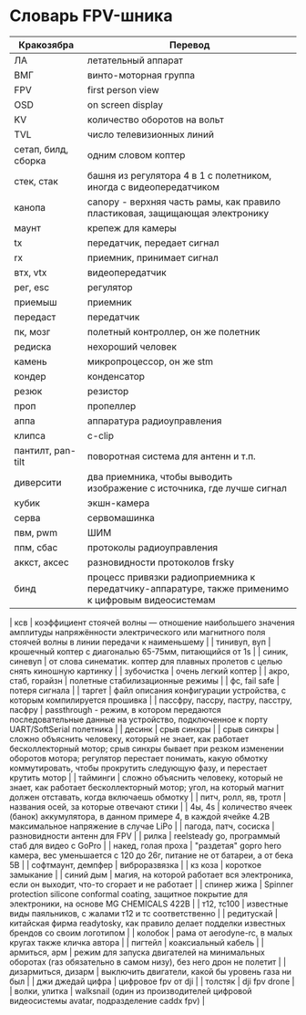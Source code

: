 # Словарь FPV-шника

| Кракозябра                               | Перевод                                                                                                                                                                                                                                                         |
| ---------------------------------------- | --------------------------------------------------------------------------------------------------------------------------------------------------------------------------------------------------------------------------------------------------------------- |
| ЛА                                       | летательный аппарат                                                                                                                                                                                                                                             |
| ВМГ                                      | винто-моторная группа                                                                                                                                                                                                                                           |
| FPV                                      | first person view                                                                                                                                                                                                                                               |
| OSD                                      | on screen display                                                                                                                                                                                                                                               |
| KV                                       | количество оборотов на вольт                                                                                                                                                                                                                                    |
| TVL                                      | число телевизионных линий                                                                                                                                                                                                                                       |
| сетап, билд, сборка                      | одним словом коптер                                                                                                                                                                                                                                             |
| стек, стак                               | башня из регулятора 4 в 1 с полетником, иногда с видеопередатчиком                                                                                                                                                                                              |
| канопа                                   | canopy - верхняя часть рамы, как правило пластиковая, защищающая электронику                                                                                                                                                                                    |
| маунт                                    | крепеж для камеры                                                                                                                                                                                                                                               |
| tx                                       | передатчик, передает сигнал                                                                                                                                                                                                                                     |
| rx                                       | приемник, принимает сигнал                                                                                                                                                                                                                                      |
| втх, vtx                                 | видеопередатчик                                                                                                                                                                                                                                                 |
| рег, esc                                 | регулятор                                                                                                                                                                                                                                                       |
| приемыш                                  | приемник                                                                                                                                                                                                                                                        |
| передаст                                 | передатчик                                                                                                                                                                                                                                                      |
| пк, мозг                                 | полетный контроллер, он же полетник                                                                                                                                                                                                                             |
| редиска                                  | нехороший человек                                                                                                                                                                                                                                               |
| камень                                   | микропроцессор, он же stm                                                                                                                                                                                                                                       |
| кондер                                   | конденсатор                                                                                                                                                                                                                                                     |
| резюк                                    | резистор                                                                                                                                                                                                                                                        |
| проп                                     | пропеллер                                                                                                                                                                                                                                                       |
| аппа                                     | аппаратура радиоуправления                                                                                                                                                                                                                                      |
| клипса                                   | c-clip                                                                                                                                                                                                                                                          |
| пантилт, pan-tilt                        | поворотная система для антенн и т.п.                                                                                                                                                                                                                            |
| диверсити                                | два приемника, чтобы выводить изображение с источника, где лучше сигнал                                                                                                                                                                                         |
| кубик                                    | экшн-камера                                                                                                                                                                                                                                                     |
| серва                                    | сервомашинка                                                                                                                                                                                                                                                    |
| пвм, pwm                                 | ШИМ                                                                                                                                                                                                                                                             |
| ппм, сбас                                | протоколы радиоуправления                                                                                                                                                                                                                                       |
| аккст, аксес                             | разновидности протоколов frsky                                                                                                                                                                                                                                  |
| бинд                                     | процесс привязки радиоприемника к передатчику-аппаратуре, также применимо к цифровым видеосистемам|

| ксв                                      | коэффициент стоячей волны — отношение наибольшего значения амплитуды напряжённости электрического или магнитного поля стоячей волны в линии передачи к наименьшему                                                                                              |
| тинивуп, вуп                             | крошечный коптер с диагональю 65-75мм, питающийся от 1s                                                                                                                                                                                                         |
| синик, синевуп                           | от слова синематик. коптер для плавных пролетов с целью снять киношную картинку                                                                                                                                                                                 |
| зубочистка                               | очень легкий коптер                                                                                                                                                                                                                                             |
| акро, стаб, горайзн                      | полетные стабилизационные режимы                                                                                                                                                                                                                                |
| фс, fail safe                            | потеря сигнала                                                                                                                                                                                                                                                  |
| таргет                                   | файл описания конфигурации устройства, с которым компилируется прошивка                                                                                                                                                                                         |
| пассфру, пассру, пастру, пасстру, пасфру | passthrough - режим, в котором передаются последовательные данные на устройство, подключенное к порту UART/SoftSerial полетника                                                                                                                                 |
| десинк                                   | срыв синхры                                                                                                                                                                                                                                                     |
| срыв синхры                              | сложно объяснить человеку, который не знает, как работает бесколлекторный мотор; срыв синхры бывает при резком изменении оборотов мотора; регулятор перестает понимать, какую обмотку коммутировать, чтобы прокрутить следующую фазу, и перестает крутить мотор |
| тайминги                                 | сложно объяснить человеку, который не знает, как работает бесколлекторный мотор; угол, на который магнит должен отставать, когда включаешь обмотку                                                                                                              |
| питч, ролл, яв, тротл                    | названия осей, за которые отвечают стики                                                                                                                                                                                                                        |
| 4ы, 4s                                   | количество ячеек (банок) аккумулятора, в данном примере 4, в каждой ячейке 4.2В максимальное напряжение в случае LiPo                                                                                                                                                                       |
| пагода, патч, сосиска                    | разновидности антенн для FPV                                                                                                                                                                                                                                    |
| рилка                                    | reelsteady go, программый стаб для видео с GoPro                                                                                                                                                                                                                |
| накед, голая проха                       | "раздетая" gopro hero камера, вес уменьшается с 120 до 26г, питание не от батареи, а от бека 5В                                                                                                                                                                 |
| софтмаунт, демпфер                       | виброразвязка                                                                                                                                                                                                                                                   |
| кз коза                                  | короткое замыкание                                                                                                                                                                                                                                              |
| синий дым                                | магия, на которой работает вся электроника, если он выходит, что-то сгорает и не работает                                                                                                                                                                       |
| спинер жижа                              | Spinner protection silicone conformal coating, защитное покрытие для электроники, на основе MG CHEMICALS 422B                                                                                                                                                   |
| т12, тс100                               | известные виды паяльников, с жалами т12 и тс соответственно                                                                                                                                                                                                     |
| редитускай                               | китайская фирма readytosky, как правило делает подделки известных брендов со своим логотипом                                                                                                                                                                    |
| колобок                                  | рама от aerodyne-rc, в малых кругах также кличка автора                                                                                                                                                                                                         |
| пигтейл                                  | коаксиальный кабель                                                                                                                                                                                                                                             |
| армиться, арм                            | режим для запуска двигателей на минимальных оборотах (газ обязательно в самом низу), без него дрон не полетит                                                                                                                                                   |
| дизармиться, дизарм                      | выключить двигатели, какой бы уровень газа ни был                                                                                                                                                                                                               |
| джи джедай цифра                         | цифровое fpv от dji                                                                                                                                                                                                                                             |
| толстяк                                  | dji fpv drone                                                                                                                                                                                                                                                   |
| волки, улитка                            | walksnail (один из производителей цифровой видеосистемы avatar, подразделение caddx fpv)                                                                                                                                                                        |
